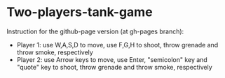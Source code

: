 # Two-players-tank-game
Instruction for the github-page version (at gh-pages branch):
- Player 1: use W,A,S,D to move, use F,G,H to shoot, throw grenade and throw smoke, respectively
- Player 2: use Arrow keys to move, use Enter, "semicolon" key and "quote" key to shoot, throw grenade and throw smoke, respectively
